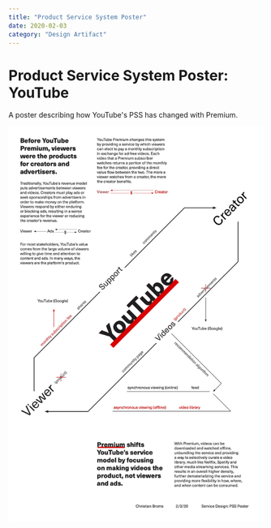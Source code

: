 ```yaml
---
title: "Product Service System Poster"
date: 2020-02-03
category: "Design Artifact"
---
```


# Product Service System Poster: YouTube

A poster describing how YouTube's PSS has changed with Premium. 

![](/static/images/yt-pss/YouTubePSSPoster.jpg)